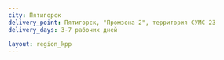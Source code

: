 ```yaml
---
city: Пятигорск
delivery_point: Пятигорск, "Промзона-2", территория СУМС-23
delivery_days: 3-7 рабочих дней

layout: region_kpp
---
```

